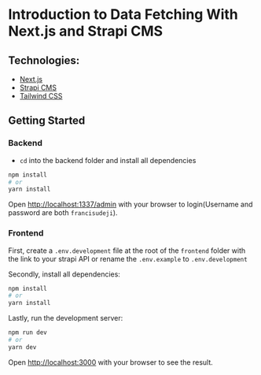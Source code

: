 # Introduction to Data Fetching With Next.js and Strapi CMS

## Technologies:

- [Next.js](https://nextjs.org/)
- [Strapi CMS](https://strapi.io/)
- [Tailwind CSS](https://tailwindcss.com)

## Getting Started

### Backend

- `cd` into the backend folder and install all dependencies

```bash
npm install
# or
yarn install
```

Open [http://localhost:1337/admin](http://localhost:3000) with your browser to login(Username and password are both `francisudeji`).

### Frontend

First, create a `.env.development` file at the root of the `frontend` folder with the link to your strapi API or rename the `.env.example` to `.env.development`

Secondly, install all dependencies:

```bash
npm install
# or
yarn install
```

Lastly, run the development server:

```bash
npm run dev
# or
yarn dev
```

Open [http://localhost:3000](http://localhost:3000) with your browser to see the result.
